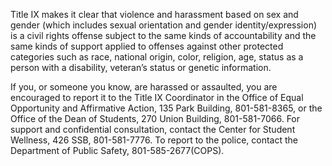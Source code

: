 Title IX makes it clear that violence and harassment based on sex and gender
(which includes sexual orientation and gender identity/expression) is a civil
rights offense subject to the same kinds of accountability and the same kinds of
support applied to offenses against other protected categories such as race,
national origin, color, religion, age, status as a person with a disability,
veteran’s status or genetic information.

If you, or someone you know, are harassed or assaulted, you are encouraged to
report it to the Title IX Coordinator in the Office of Equal Opportunity and
Affirmative Action, 135 Park Building, 801-581-8365, or the Office of the Dean
of Students, 270 Union Building, 801-581-7066. For support and confidential
consultation, contact the Center for Student Wellness, 426 SSB, 801-581-7776. To
report to the police, contact the Department of Public Safety,
801-585-2677(COPS).

